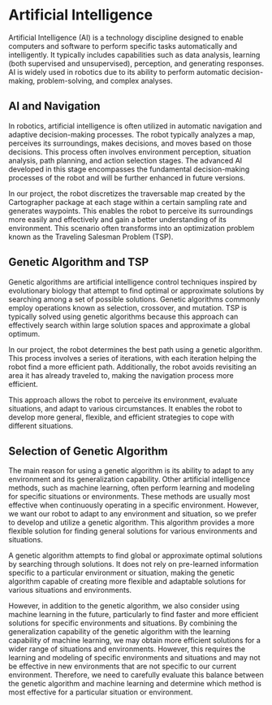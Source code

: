 # Artificial Intelligence

Artificial Intelligence (AI) is a technology discipline designed to enable computers and software to perform specific tasks automatically and intelligently. It typically includes capabilities such as data analysis, learning (both supervised and unsupervised), perception, and generating responses. AI is widely used in robotics due to its ability to perform automatic decision-making, problem-solving, and complex analyses.

## AI and Navigation

In robotics, artificial intelligence is often utilized in automatic navigation and adaptive decision-making processes. The robot typically analyzes a map, perceives its surroundings, makes decisions, and moves based on those decisions. This process often involves environment perception, situation analysis, path planning, and action selection stages. The advanced AI developed in this stage encompasses the fundamental decision-making processes of the robot and will be further enhanced in future versions.

In our project, the robot discretizes the traversable map created by the Cartographer package at each stage within a certain sampling rate and generates waypoints. This enables the robot to perceive its surroundings more easily and effectively and gain a better understanding of its environment. This scenario often transforms into an optimization problem known as the Traveling Salesman Problem (TSP).

## Genetic Algorithm and TSP

Genetic algorithms are artificial intelligence control techniques inspired by evolutionary biology that attempt to find optimal or approximate solutions by searching among a set of possible solutions. Genetic algorithms commonly employ operations known as selection, crossover, and mutation. TSP is typically solved using genetic algorithms because this approach can effectively search within large solution spaces and approximate a global optimum.

In our project, the robot determines the best path using a genetic algorithm. This process involves a series of iterations, with each iteration helping the robot find a more efficient path. Additionally, the robot avoids revisiting an area it has already traveled to, making the navigation process more efficient.

This approach allows the robot to perceive its environment, evaluate situations, and adapt to various circumstances. It enables the robot to develop more general, flexible, and efficient strategies to cope with different situations.

## Selection of Genetic Algorithm

The main reason for using a genetic algorithm is its ability to adapt to any environment and its generalization capability. Other artificial intelligence methods, such as machine learning, often perform learning and modeling for specific situations or environments. These methods are usually most effective when continuously operating in a specific environment. However, we want our robot to adapt to any environment and situation, so we prefer to develop and utilize a genetic algorithm. This algorithm provides a more flexible solution for finding general solutions for various environments and situations.

A genetic algorithm attempts to find global or approximate optimal solutions by searching through solutions. It does not rely on pre-learned information specific to a particular environment or situation, making the genetic algorithm capable of creating more flexible and adaptable solutions for various situations and environments.

However, in addition to the genetic algorithm, we also consider using machine learning in the future, particularly to find faster and more efficient solutions for specific environments and situations. By combining the generalization capability of the genetic algorithm with the learning capability of machine learning, we may obtain more efficient solutions for a wider range of situations and environments. However, this requires the learning and modeling of specific environments and situations and may not be effective in new environments that are not specific to our current environment. Therefore, we need to carefully evaluate this balance between the genetic algorithm and machine learning and determine which method is most effective for a particular situation or environment.
